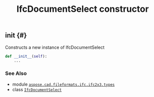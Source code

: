 ﻿---
title: IfcDocumentSelect constructor
second_title: Aspose.CAD for Python via .NET API References
description: 
type: docs
weight: 10
url: /python-net/aspose.cad.fileformats.ifc.ifc2x3.types/ifcdocumentselect/__init__/
is_root: false
---

## __init__ {#}

Constructs a new instance of IfcDocumentSelect



```python
def __init__(self):
    ...
```





### See Also
* module [`aspose.cad.fileformats.ifc.ifc2x3.types`](../../)
* class [`IfcDocumentSelect`](/cad/python-net/aspose.cad.fileformats.ifc.ifc2x3.types/ifcdocumentselect)
